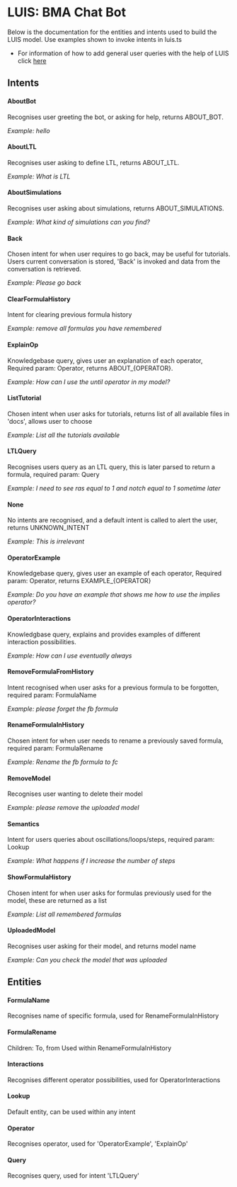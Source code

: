 # LUIS: BMA Chat Bot
Below is the documentation for the entities and intents used to build the LUIS model.
Use examples shown to invoke intents in luis.ts
* For information of how to add general user queries with the help of LUIS click [here](questions.md)

## Intents
#### AboutBot
Recognises user greeting the bot, or asking for help, returns ABOUT_BOT. 

*Example: hello*

#### AboutLTL
Recognises user asking to define LTL, returns ABOUT_LTL. 

*Example: What is LTL*

#### AboutSimulations
Recognises user asking about simulations, returns ABOUT_SIMULATIONS. 

*Example: What kind of simulations can you find?*

#### Back
Chosen intent for when user requires to go back, may be useful for tutorials. Users current conversation is stored, 'Back' is invoked and data from the conversation is retrieved. 

*Example: Please go back*

#### ClearFormulaHistory
Intent for clearing previous formula history  

*Example: remove all formulas you have remembered*

#### ExplainOp
Knowledgebase query, gives user an explanation of each operator, Required param: Operator, returns ABOUT_{OPERATOR}.

*Example: How can I use the until operator in my model?*

#### ListTutorial
Chosen intent when user asks for tutorials, returns list of all available files in 'docs', allows user to choose  

*Example: List all the tutorials available*

#### LTLQuery
Recognises users query as an LTL query, this is later parsed to return a formula, required param: Query 

*Example: I need to see ras equal to 1 and notch equal to 1 sometime later*

#### None
No intents are recognised, and a default intent is called to alert the user, returns UNKNOWN_INTENT

*Example: This is irrelevant* 

#### OperatorExample
Knowledgebase query, gives user an example of each operator, Required param: Operator, returns EXAMPLE_{OPERATOR}

*Example: Do you have an example that shows me how to use the implies operator?*

#### OperatorInteractions
Knowledgbase query, explains and provides examples of different interaction possibilities.

*Example: How can I use eventually always* 

#### RemoveFormulaFromHistory
Intent recognised when user asks for a previous formula to be forgotten, required param: FormulaName

*Example: please forget the fb formula* 

#### RenameFormulaInHistory
Chosen intent for when user needs to rename a previously saved formula, required param: FormulaRename

*Example: Rename the fb formula to fc*

#### RemoveModel
Recognises user wanting to delete their model

*Example: please remove the uploaded model* 

#### Semantics
Intent for users queries about oscillations/loops/steps, required param: Lookup

*Example: What happens if I increase the number of steps*

#### ShowFormulaHistory
Chosen intent for when user asks for formulas previously used for the model, these are returned as a list

*Example: List all remembered formulas*

#### UploadedModel
Recognises user asking for their model, and returns model name

*Example: Can you check the model that was uploaded*

## Entities
#### FormulaName
Recognises name of specific formula, used for RenameFormulaInHistory

#### FormulaRename
Children: To, from
Used within RenameFormulaInHistory

#### Interactions
Recognises different operator possibilities, used for OperatorInteractions

#### Lookup
Default entity, can be used within any intent

#### Operator
Recognises operator, used for 'OperatorExample', 'ExplainOp'

#### Query
Recognises query, used for intent 'LTLQuery'